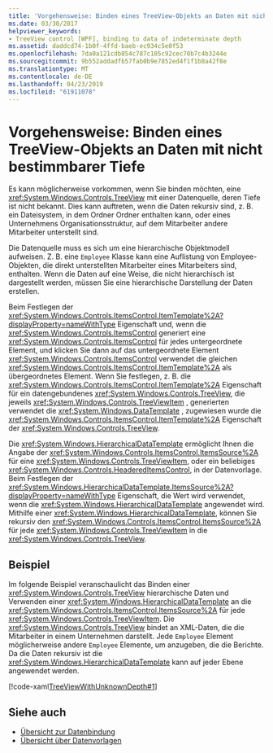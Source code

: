 ```yaml
---
title: 'Vorgehensweise: Binden eines TreeView-Objekts an Daten mit nicht bestimmbarer Tiefe'
ms.date: 03/30/2017
helpviewer_keywords:
- TreeView control [WPF], binding to data of indeterminate depth
ms.assetid: daddcd74-1b0f-4ffd-baeb-ec934c5e0f53
ms.openlocfilehash: 7da0a121cdb854c787c105c92cec70b7c4b3244e
ms.sourcegitcommit: 9b552addadfb57fab0b9e7852ed4f1f1b8a42f8e
ms.translationtype: MT
ms.contentlocale: de-DE
ms.lasthandoff: 04/23/2019
ms.locfileid: "61911078"
---
```

# <a name="how-to-bind-a-treeview-to-data-that-has-an-indeterminable-depth"></a>Vorgehensweise: Binden eines TreeView-Objekts an Daten mit nicht bestimmbarer Tiefe
Es kann möglicherweise vorkommen, wenn Sie binden möchten, eine <xref:System.Windows.Controls.TreeView> mit einer Datenquelle, deren Tiefe ist nicht bekannt.  Dies kann auftreten, wenn die Daten rekursiv sind, z. B. ein Dateisystem, in dem Ordner Ordner enthalten kann, oder eines Unternehmens Organisationsstruktur, auf dem Mitarbeiter andere Mitarbeiter unterstellt sind.  
  
 Die Datenquelle muss es sich um eine hierarchische Objektmodell aufweisen. Z. B. eine `Employee` Klasse kann eine Auflistung von Employee-Objekten, die direkt unterstellten Mitarbeiter eines Mitarbeiters sind, enthalten. Wenn die Daten auf eine Weise, die nicht hierarchisch ist dargestellt werden, müssen Sie eine hierarchische Darstellung der Daten erstellen.  
  
 Beim Festlegen der <xref:System.Windows.Controls.ItemsControl.ItemTemplate%2A?displayProperty=nameWithType> Eigenschaft und, wenn die <xref:System.Windows.Controls.ItemsControl> generiert eine <xref:System.Windows.Controls.ItemsControl> für jedes untergeordnete Element, und klicken Sie dann auf das untergeordnete Element <xref:System.Windows.Controls.ItemsControl> verwendet die gleichen <xref:System.Windows.Controls.ItemsControl.ItemTemplate%2A> als übergeordnetes Element. Wenn Sie festlegen, z. B. die <xref:System.Windows.Controls.ItemsControl.ItemTemplate%2A> Eigenschaft für ein datengebundenes <xref:System.Windows.Controls.TreeView>, die jeweils <xref:System.Windows.Controls.TreeViewItem> , generierten verwendet die <xref:System.Windows.DataTemplate> , zugewiesen wurde die <xref:System.Windows.Controls.ItemsControl.ItemTemplate%2A> Eigenschaft der <xref:System.Windows.Controls.TreeView>.  
  
 Die <xref:System.Windows.HierarchicalDataTemplate> ermöglicht Ihnen die Angabe der <xref:System.Windows.Controls.ItemsControl.ItemsSource%2A> für eine <xref:System.Windows.Controls.TreeViewItem>, oder ein beliebiges <xref:System.Windows.Controls.HeaderedItemsControl>, in der Datenvorlage. Beim Festlegen der <xref:System.Windows.HierarchicalDataTemplate.ItemsSource%2A?displayProperty=nameWithType> Eigenschaft, die Wert wird verwendet, wenn die <xref:System.Windows.HierarchicalDataTemplate> angewendet wird. Mithilfe einer <xref:System.Windows.HierarchicalDataTemplate>, können Sie rekursiv den <xref:System.Windows.Controls.ItemsControl.ItemsSource%2A> für jede <xref:System.Windows.Controls.TreeViewItem> in die <xref:System.Windows.Controls.TreeView>.  
  
## <a name="example"></a>Beispiel  
 Im folgende Beispiel veranschaulicht das Binden einer <xref:System.Windows.Controls.TreeView> hierarchische Daten und Verwenden einer <xref:System.Windows.HierarchicalDataTemplate> an die <xref:System.Windows.Controls.ItemsControl.ItemsSource%2A> für jede <xref:System.Windows.Controls.TreeViewItem>.  Die <xref:System.Windows.Controls.TreeView> bindet an XML-Daten, die die Mitarbeiter in einem Unternehmen darstellt.  Jede `Employee` Element möglicherweise andere `Employee` Elemente, um anzugeben, die die Berichte. Da die Daten rekursiv ist die <xref:System.Windows.HierarchicalDataTemplate> kann auf jeder Ebene angewendet werden.  
  
 [!code-xaml[TreeViewWithUnknownDepth#1](~/samples/snippets/csharp/VS_Snippets_Wpf/TreeViewWithUnknownDepth/CS/Window1.xaml#1)]  
  
## <a name="see-also"></a>Siehe auch

- [Übersicht zur Datenbindung](../data/data-binding-overview.md)
- [Übersicht über Datenvorlagen](../data/data-templating-overview.md)
